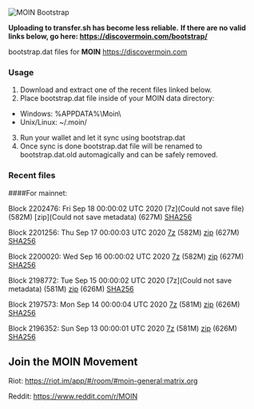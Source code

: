 ![MOIN Bootstrap](https://i.imgur.com/KjM1jMp.jpg)

**Uploading to transfer.sh has become less reliable.**
**If there are no valid links below, go here: https://discovermoin.com/bootstrap/**

bootstrap.dat files for **MOIN** https://discovermoin.com

### Usage

1. Download and extract one of the recent files linked below.
2. Place bootstrap.dat file inside of your MOIN data directory:
 - Windows: %APPDATA%\Moin\
 - Unix/Linux: ~/.moin/
3. Run your wallet and let it sync using bootstrap.dat
4. Once sync is done bootstrap.dat file will be renamed to bootstrap.dat.old automagically and can be safely removed.


### Recent files

####For mainnet:

Block 2202476: Fri Sep 18 00:00:02 UTC 2020 [7z](Could not save file) (582M) [zip](Could not save metadata) (627M) [SHA256]()

Block 2201256: Thu Sep 17 00:00:03 UTC 2020 [7z]() (582M) [zip]() (627M) [SHA256]()

Block 2200020: Wed Sep 16 00:00:02 UTC 2020 [7z]() (582M) [zip]() (627M) [SHA256]()

Block 2198772: Tue Sep 15 00:00:02 UTC 2020 [7z](Could not save metadata) (581M) [zip]() (626M) [SHA256]()

Block 2197573: Mon Sep 14 00:00:04 UTC 2020 [7z]() (581M) [zip]() (626M) [SHA256]()

Block 2196352: Sun Sep 13 00:00:01 UTC 2020 [7z]() (581M) [zip](https://transfer.sh/RNS9c/bootstrap.dat.20200913.zip) (626M) [SHA256](https://transfer.sh/n2W4g/sha256.txt)

## Join the MOIN Movement

Riot: https://riot.im/app/#/room/#moin-general:matrix.org

Reddit: https://www.reddit.com/r/MOIN
